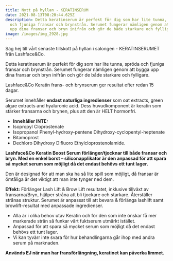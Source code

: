 ```yaml
---
title: Nytt på hyllan - KERATINSERUM
date: 2021-08-13T08:20:44.625Z
description: Detta keratinserum är perfekt för dig som har lite tunna, spröda
  och fjuniga fransar och brynstrån. Serumet fungerar nämligen genom att bygga
  upp dina fransar och bryn inifrån och gör de både starkare och fylligare.
image: /images/img_2928.jpg
---
```

Säg hej till vårt senaste tillskott på hyllan i salongen - KERATINSERUMET från Lashface&Co.

Detta keratinserum är perfekt för dig som har lite tunna, spröda och fjuniga fransar och brynstrån. Serumet fungerar nämligen genom att bygga upp dina fransar och bryn inifrån och gör de både starkare och fylligare. 



Lashface&Co Keratin frans- och brynserum ger resultat efter redan 15 dagar.

Serumet innehåller **endast naturliga ingredienser** som oat extracts, green algae extracts and hyaluronic acid.  Dess huvudkomponent är keratin som stärker fransarna och brynen, plus att den är HELT hormonfri.

* **Innehåller INTE:**
* Isopropyl Cloprostenate
* Isopropanol Phenyl-hydroxy-pentene Dihydroxy-cyclopentyl-heptenate
* Bitamoprost
* Dechloro Dihydroxy Difluoro Ethylcloprostenolamide.

**Lashface&Co Keratin Boost Serum förlänger/tjocknar till både fransar och bryn. Med en enkel borst – siliconapplikator är den anpassad för att spara så mycket serum som möjligt då det endast behövs ett tunt lager.**

Den är designad för att man ska ha så lite spill som möjligt, då fransar är ömtåliga är det viktigt att man inte tynger ned dem. 

**Effekt:** Förlänger Lash Lift & Brow Lift resultatet, inklusive tillväxt av fransarna/Bryn, hjälper stråna att bli tjockare och starkare. Återställer strånas struktur. Serumet är anpassat till att bevara & förlänga lashlift samt browlift-resultat med anpassade ingredienser.

* Alla är i olika behov utav Keratin och för den som inte önskar få mer markerade strån så funkar vårt fuktserum utmärkt istället.
* Anpassad för att spara så mycket serum som möjligt då det endast behövs ett tunt lager.
* Vi kan tyvärr inte svara för hur behandlingarna går ihop med andra serum på marknaden.

**Används EJ när man har fransförlängning, keratinet kan påverka limmet.**